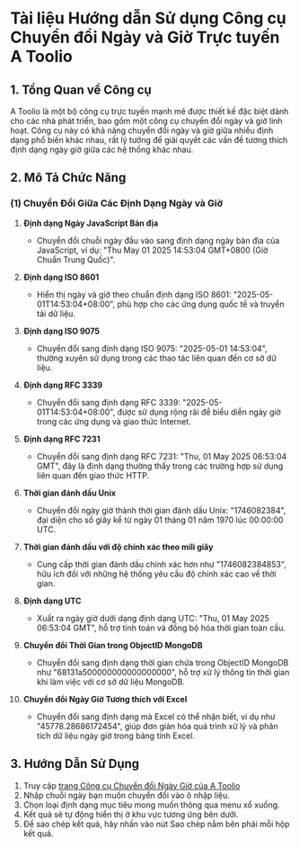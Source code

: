 # Tài liệu Hướng dẫn Sử dụng Công cụ Chuyển đổi Ngày và Giờ Trực tuyến A Toolio

## 1. Tổng Quan về Công cụ

A Toolio là một bộ công cụ trực tuyến mạnh mẽ được thiết kế đặc biệt dành cho các nhà phát triển, bao gồm một công cụ chuyển đổi ngày và giờ linh hoạt. Công cụ này có khả năng chuyển đổi ngày và giờ giữa nhiều định dạng phổ biến khác nhau, rất lý tưởng để giải quyết các vấn đề tương thích định dạng ngày giờ giữa các hệ thống khác nhau.

## 2. Mô Tả Chức Năng

### (1) Chuyển Đổi Giữa Các Định Dạng Ngày và Giờ

1. **Định dạng Ngày JavaScript Bản địa**
   * Chuyển đổi chuỗi ngày đầu vào sang định dạng ngày bản địa của JavaScript, ví dụ: "Thu May 01 2025 14:53:04 GMT+0800 (Giờ Chuẩn Trung Quốc)".

2. **Định dạng ISO 8601**
   * Hiển thị ngày và giờ theo chuẩn định dạng ISO 8601: "2025-05-01T14:53:04+08:00", phù hợp cho các ứng dụng quốc tế và truyền tải dữ liệu.

3. **Định dạng ISO 9075**
   * Chuyển đổi sang định dạng ISO 9075: "2025-05-01 14:53:04", thường xuyên sử dụng trong các thao tác liên quan đến cơ sở dữ liệu.

4. **Định dạng RFC 3339**
   * Chuyển đổi sang định dạng RFC 3339: "2025-05-01T14:53:04+08:00", được sử dụng rộng rãi để biểu diễn ngày giờ trong các ứng dụng và giao thức Internet.

5. **Định dạng RFC 7231**
   * Chuyển đổi sang định dạng RFC 7231: "Thu, 01 May 2025 06:53:04 GMT", đây là định dạng thường thấy trong các trường hợp sử dụng liên quan đến giao thức HTTP.

6. **Thời gian đánh dấu Unix**
   * Chuyển đổi ngày giờ thành thời gian đánh dấu Unix: "1746082384", đại diện cho số giây kể từ ngày 01 tháng 01 năm 1970 lúc 00:00:00 UTC.

7. **Thời gian đánh dấu với độ chính xác theo mili giây**
   * Cung cấp thời gian đánh dấu chính xác hơn như "1746082384853", hữu ích đối với những hệ thống yêu cầu độ chính xác cao về thời gian.

8. **Định dạng UTC**
   * Xuất ra ngày giờ dưới dạng định dạng UTC: "Thu, 01 May 2025 06:53:04 GMT", hỗ trợ tính toán và đồng bộ hóa thời gian toàn cầu.

9. **Chuyển đổi Thời Gian trong ObjectID MongoDB**
   * Chuyển đổi sang định dạng thời gian chứa trong ObjectID MongoDB như "68131a500000000000000000", hỗ trợ xử lý thông tin thời gian khi làm việc với cơ sở dữ liệu MongoDB.

10. **Chuyển đổi Ngày Giờ Tương thích với Excel**
    * Chuyển đổi sang định dạng mà Excel có thể nhận biết, ví dụ như "45778.28686172454", giúp đơn giản hóa quá trình xử lý và phân tích dữ liệu ngày giờ trong bảng tính Excel.

## 3. Hướng Dẫn Sử Dụng

1. Truy cập [trang Công cụ Chuyển đổi Ngày Giờ của A Toolio](https://atoolio.com/date-converter)
2. Nhập chuỗi ngày bạn muốn chuyển đổi vào ô nhập liệu.
3. Chọn loại định dạng mục tiêu mong muốn thông qua menu xổ xuống.
4. Kết quả sẽ tự động hiển thị ở khu vực tương ứng bên dưới.
5. Để sao chép kết quả, hãy nhấn vào nút Sao chép nằm bên phải mỗi hộp kết quả.